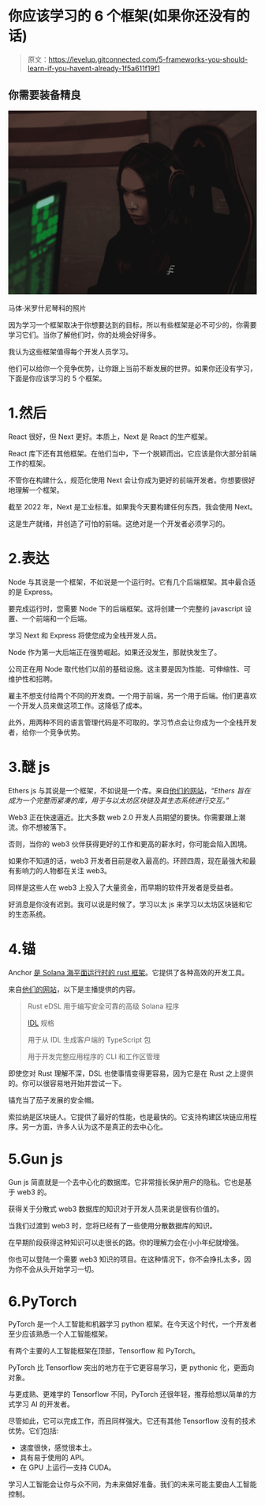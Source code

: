 # 你应该学习的 6 个框架(如果你还没有的话)

> 原文：<https://levelup.gitconnected.com/5-frameworks-you-should-learn-if-you-havent-already-1f5a611f19f1>

## 你需要装备精良

![](img/9066452902458fa5b5ffd05a50f6382c.png)

马体·米罗什尼琴科的照片

因为学习一个框架取决于你想要达到的目标，所以有些框架是必不可少的，你需要学习它们。当你了解他们时，你的处境会好得多。

我认为这些框架值得每个开发人员学习。

他们可以给你一个竞争优势，让你跟上当前不断发展的世界。如果你还没有学习，下面是你应该学习的 5 个框架。

# 1.然后

React 很好，但 Next 更好。本质上，Next 是 React 的生产框架。

React 库下还有其他框架。在他们当中，下一个脱颖而出。它应该是你大部分前端工作的框架。

不管你在构建什么，规范化使用 Next 会让你成为更好的前端开发者。你想要很好地理解一个框架。

截至 2022 年，Next 是工业标准。如果我今天要构建任何东西，我会使用 Next。

这是生产就绪，并创造了可怕的前端。这绝对是一个开发者必须学习的。

# 2.表达

Node 与其说是一个框架，不如说是一个运行时。它有几个后端框架。其中最合适的是 Express。

要完成运行时，您需要 Node 下的后端框架。这将创建一个完整的 javascript 设置、一个前端和一个后端。

学习 Next 和 Express 将使您成为全栈开发人员。

Node 作为第一大后端正在强势崛起。如果还没发生，那就快发生了。

公司正在用 Node 取代他们以前的基础设施。这主要是因为性能、可伸缩性、可维护性和招聘。

雇主不想支付给两个不同的开发商。一个用于前端，另一个用于后端。他们更喜欢一个开发人员来做这项工作。这降低了成本。

此外，用两种不同的语言管理代码是不可取的。学习节点会让你成为一个全栈开发者，给你一个竞争优势。

# 3.醚 js

Ethers js 与其说是一个框架，不如说是一个库。来自[他们的网站](https://docs.ethers.io/v5/)，*“Ethers 旨在成为一个完整而紧凑的库，用于与以太坊区块链及其生态系统进行交互。”*

Web3 正在快速逼近。比大多数 web 2.0 开发人员期望的要快。你需要跟上潮流。你不想被落下。

否则，当你的 web3 伙伴获得更好的工作和更高的薪水时，你可能会陷入困境。

如果你不知道的话，web3 开发者目前是收入最高的。环顾四周，现在最强大和最有影响力的人物都在关注 web3。

同样是这些人在 web3 上投入了大量资金，而早期的软件开发者是受益者。

好消息是你没有迟到。我可以说是时候了。学习以太 js 来学习以太坊区块链和它的生态系统。

# 4.锚

Anchor [是 Solana 海平面运行时的 rust 框架](https://docs.rs/anchor-lang/latest/anchor_lang/)。它提供了各种高效的开发工具。

来自[他们的网站](https://docs.rs/anchor-lang/latest/anchor_lang/)，以下是主播提供的内容。

> Rust eDSL 用于编写安全可靠的高级 Solana 程序
> 
> [IDL](https://en.wikipedia.org/wiki/Interface_description_language) 规格
> 
> 用于从 IDL 生成客户端的 TypeScript 包
> 
> 用于开发完整应用程序的 CLI 和工作区管理

即使您对 Rust 理解不深，DSL 也使事情变得更容易，因为它是在 Rust 之上提供的。你可以很容易地开始并尝试一下。

锚充当了茄子发展的安全帽。

索拉纳是区块链人。它提供了最好的性能，也是最快的。它支持构建区块链应用程序。另一方面，许多人认为这不是真正的去中心化。

# 5.Gun js

Gun js 简直就是一个去中心化的数据库。它非常擅长保护用户的隐私。它也是基于 web3 的。

获得关于分散式 web3 数据库的知识对于开发人员来说是很有价值的。

当我们过渡到 web3 时，您将已经有了一些使用分散数据库的知识。

在早期阶段获得这种知识可以走很长的路。你的理解力会在小小年纪就增强。

你也可以登陆一个需要 web3 知识的项目。在这种情况下，你不会挣扎太多，因为你不会从头开始学习一切。

# 6.PyTorch

PyTorch 是一个人工智能和机器学习 python 框架。在今天这个时代，一个开发者至少应该熟悉一个人工智能框架。

有两个主要的人工智能框架在顶部，Tensorflow 和 PyTorch。

PyTorch 比 Tensorflow 突出的地方在于它更容易学习，更 pythonic 化，更面向对象。

与更成熟、更难学的 Tensorflow 不同，PyTorch 还很年轻，推荐给想以简单的方式学习 AI 的开发者。

尽管如此，它可以完成工作，而且同样强大。它还有其他 Tensorflow 没有的技术优势。它们包括:

*   速度很快，感觉很本土。
*   具有易于使用的 API。
*   在 GPU 上运行—支持 CUDA。

学习人工智能会让你与众不同，为未来做好准备。我们的未来可能主要由人工智能控制。